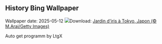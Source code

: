 ## History Bing Wallpaper
Wallpaper date: 2025-05-12
![](https://www.bing.com/th?id=OHR.IrisGarden_FR-FR6726071094_UHD.jpg&w=1000)Download: [Jardin d'iris à Tokyo, Japon (© M.Arai/Getty Images)](https://www.bing.com/th?id=OHR.IrisGarden_FR-FR6726071094_UHD.jpg)

Auto get programm by LtgX

